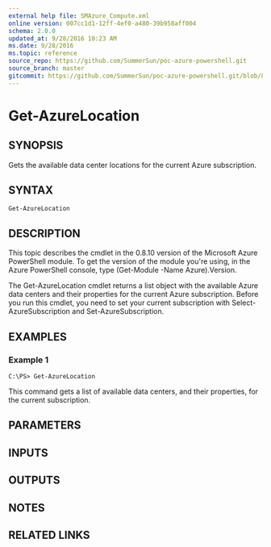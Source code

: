 ```yaml
---
external help file: SMAzure_Compute.xml
online version: 007cc1d1-12ff-4ef0-a480-39b958aff004
schema: 2.0.0
updated_at: 9/28/2016 10:23 AM
ms.date: 9/28/2016
ms.topic: reference
source_repo: https://github.com/SummerSun/poc-azure-powershell.git
source_branch: master
gitcommit: https://github.com/SummerSun/poc-azure-powershell.git/blob/8903b0f1daa01932ac5fa167f377736de2df6709/azureps-cmdlets-docs/Service%20Management/Compute%20Cmdlets/v0.9.8/Get-AzureLocation.md
---
```


# Get-AzureLocation
## SYNOPSIS
Gets the available data center locations for the current Azure subscription.

## SYNTAX

```
Get-AzureLocation
```

## DESCRIPTION
This topic describes the cmdlet in the 0.8.10 version of the Microsoft Azure PowerShell module.
To get the version of the module you're using, in the Azure PowerShell console, type (Get-Module -Name Azure).Version.

The Get-AzureLocation cmdlet returns a list object with the available Azure data centers and their properties for the current Azure subscription.
Before you run this cmdlet, you need to set your current subscription with Select-AzureSubscription and Set-AzureSubscription.

## EXAMPLES

### Example 1
```
C:\PS> Get-AzureLocation
```

This command gets a list of available data centers, and their properties, for the current subscription.

## PARAMETERS

## INPUTS

## OUTPUTS

## NOTES

## RELATED LINKS

